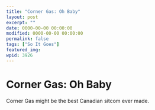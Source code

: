 ```yaml
---
title: "Corner Gas: Oh Baby"
layout: post
excerpt: ""
date: 0000-00-00 00:00:00
modified: 0000-00-00 00:00:00
permalink: false
tags: ["So It Goes"]
featured_img: 
wpid: 3926
---
```


# Corner Gas: Oh Baby

Corner Gas might be the best Canadian sitcom ever made.